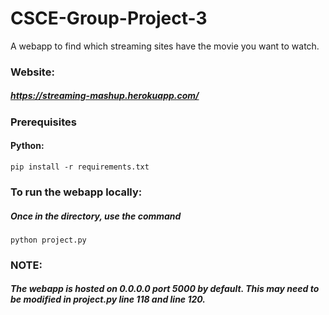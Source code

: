 # CSCE-Group-Project-3
A webapp to find which streaming sites have the movie you want to watch.

### Website:
##### https://streaming-mashup.herokuapp.com/

### Prerequisites
#### Python:
```
pip install -r requirements.txt
```
### To run the webapp locally:
##### Once in the directory, use the command
```
python project.py
```
### NOTE:
##### The webapp is hosted on 0.0.0.0 port 5000 by default. This may need to be modified in project.py line 118 and line 120.
